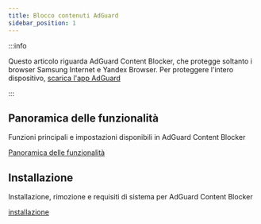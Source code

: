 ```yaml
---
title: Blocco contenuti AdGuard
sidebar_position: 1
---
```


:::info

Questo articolo riguarda AdGuard Content Blocker, che protegge soltanto i browser Samsung Internet e Yandex Browser. Per proteggere l'intero dispositivo, [scarica l'app AdGuard](https://agrd.io/download-kb-adblock)

:::

## Panoramica delle funzionalità

Funzioni principali e impostazioni disponibili in AdGuard Content Blocker

[Panoramica delle funzionalità](/adguard-content-blocker/overview.md)

## Installazione

Installazione, rimozione e requisiti di sistema per AdGuard Content Blocker

[installazione](/adguard-content-blocker/installation.md)
